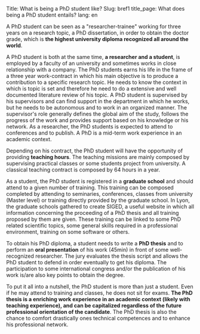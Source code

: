 Title: What is being a PhD student like?
Slug: bref1 
title_page: What does being a PhD student entails?
lang: en


A PhD student can be seen as a "researcher-trainee" working for three years on a research topic, a PhD dissertation, in order to obtain the doctor grade, which is __the highest university diploma recognized all around the world__.

A PhD student is both at the same time, __a researcher and a student__, is employed by a faculty of an university and sometimes works in close relationship with a company. The PhD students earns his life in the frame of a three year work-contract in which his main objective is to produce a contribution to a specific research topic. He needs to know the context in which is topic is set and therefore he need to do a extensive and well documented literature review of his topic. A PhD student is supervised by his supervisors and can find support in the department in which he works, but he needs to be autonomous and to work in an organized manner. The supervisor's role generally defines the global aim of the study, follows the progress of the work and provides support based on his knowledge or his network. As a researcher, the PhD students is expected to attend to conferences and to publish. A PhD is a mid-term work experience in an academic context.

Depending on his contract, the PhD student will have the opportunity of providing __teaching hours__. The teaching missions are mainly composed by supervising practical classes or some students project from university. A classical teaching contract is composed by 64 hours in a  year.

As a student, the PhD student is registered in a __graduate school__ and should attend to a given number of training. This training can be composed completed by attending to seminaries, conferences, classes from university (Master level) or training directly provided by the graduate school. In Lyon, the graduate schools gathered to create SIGED, a useful website in which all information concerning the proceeding of a PhD thesis and all training proposed by them are given. These training can be linked to some PhD related scientific topics, some general skills required in a professional environment, training on some software or others.

To obtain his PhD diploma, a student needs to write a __PhD thesis__ and to perform an __oral presentation__ of his work (45min) in front of some well-recognized researcher. The jury evaluates the thesis script and allows the PhD student to defend in order eventually to get his diploma. The participation to some international congress and/or the publication of his work is/are also key points to obtain the degree.

To put it all into a nutshell, the PhD student is more than just a student. Even if he may attend to training and classes, he does not sit for exams. __The PhD thesis is a enriching work experience in an academic context (likely with teaching experience), and can be capitalized regardless of the future professional orientation of the candidate__. The PhD thesis is also the chance to comfort drastically ones technical competences and to enhance his professional network.
